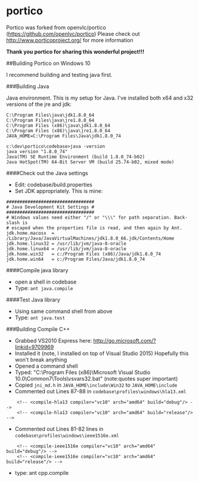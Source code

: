 # portico
Portico was forked from openvlc/portico (https://github.com/openlvc/portico)
Please check out http://www.porticoproject.org/ for more information

**Thank you portico for sharing this wonderful project!!!**

##Building Portico on Windows 10

I recommend building and testing java first.

###Building Java

Java environment.  This is my setup for Java.  I've installed both x64 and x32 versions of the jre and jdk:

```
C:\Program Files\java\jdk1.8.0_64
C:\Program Files\java\jre1.8.0_64
C:\Program Files (x86)\java\jdk1.8.0_64
C:\Program Files (x86)\java\jre1.8.0_64
JAVA_HOME=C:\Program Files\Java\jdk1.8.0_74

c:\dev\portico\codebase>java -version
java version "1.8.0_74"
Java(TM) SE Runtime Environment (build 1.8.0_74-b02)
Java HotSpot(TM) 64-Bit Server VM (build 25.74-b02, mixed mode)

```

####Check out the Java settings
- Edit:  codebase/build.properties
- Set JDK appropriately.  This is mine:

```
#################################
# Java Development Kit Settings #
#################################
# Windows values need either "/" or "\\\" for path separation. Back-slash is
# escaped when the properties file is read, and then again by Ant.
jdk.home.macosx  = /Library/Java/JavaVirtualMachines/jdk1.8.0_66.jdk/Contents/Home
jdk.home.linux32 = /usr/lib/jvm/java-8-oracle
jdk.home.linux64 = /usr/lib/jvm/java-8-oracle
jdk.home.win32   = c:/Program Files (x86)/Java/jdk1.8.0_74
jdk.home.win64   = c:/Program Files/Java/jdk1.8.0_74
```

####Compile java library
- open a shell in codebase
- Type: `ant java.compile`

####Test Java library
- Using same command shell from above
- Type: `ant java.test`

###Building Compile C++

- Grabbed VS2010 Express here: http://go.microsoft.com/?linkid=9709969
- Installed it (note, I installed on top of Visual Studio 2015) Hopefully this won't break anything
- Opened a command shell
- Typed: "C:\Program Files (x86)\Microsoft Visual Studio 10.0\Common7\Tools\vsvars32.bat"  (note:quotes super important)
- Copied `jni_md.h` in `JAVA_HOME\include\Win32` to `JAVA_HOME\include`
- Commented out Lines 87-88  in `codebase\profiles\windows\hla13.xml`
```
	<!-- <compile-hla13 compiler="vc10" arch="amd64" build="debug"/> -->
	<!-- <compile-hla13 compiler="vc10" arch="amd64" build="release"/> -->
```
- Commented out Lines 81-82 lines in `codebase\profiles\windows\ieee1516e.xml`
```
	<!-- <compile-ieee1516e compiler="vc10" arch="amd64" build="debug"/> -->
	<!-- <compile-ieee1516e compiler="vc10" arch="amd64" build="release"/> -->
```
- type: ant cpp.compile

